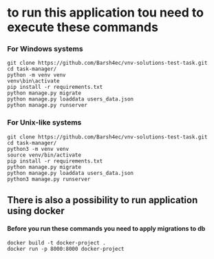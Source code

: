 # to run this application tou need to execute these commands
### For Windows systems
```shell
git clone https://github.com/Barsh4ec/vnv-solutions-test-task.git
cd task-manager/
python -m venv venv
venv\bin\activate
pip install -r requirements.txt
python manage.py migrate
python manage.py loaddata users_data.json
python manage.py runserver
```

### For Unix-like systems
```shell
git clone https://github.com/Barsh4ec/vnv-solutions-test-task.git
cd task-manager/
python3 -m venv venv
source venv/bin/activate
pip install -r requirements.txt
python manage.py migrate
python manage.py loaddata users_data.json
python3 manage.py runserver
```

## There is also a possibility to run application using docker
#### Before you run these commands you need to apply migrations to db
```shell
docker build -t docker-project .
docker run -p 8000:8000 docker-project
```
